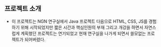 ## 프로젝트 소개
- 이 프로젝트는 NGN 연구실에서 Java 프로젝트 다음으로 HTML, CSS, JS를 경험하기 위해 시작되었지만 짧은 시간과 핵심인원의 부재 그리고 개강을 하면서 자연스럽게 계획했던 프로젝트는 연기되었고 현재 연구실을 나가게 되면서 쓸모없는 프로젝트가 되어버렸다.
